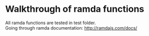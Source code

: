 # Walkthrough of ramda functions

All ramda functions are tested in test folder.  
Going through ramda documentation: http://ramdajs.com/docs/


